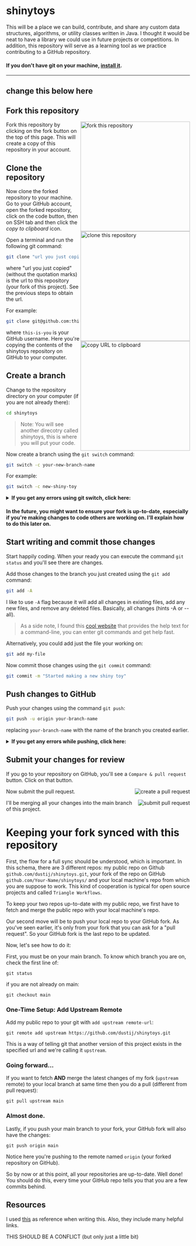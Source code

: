 # shinytoys

This will be a place we can build, contribute, and share any custom data structures, algorithms, or utility classes written in Java. I thought it would be neat to have a library we could use in future projects or competitions. In addition, this repository will serve as a learning tool as we practice contributing to a GitHub repository.

#### If you don't have git on your machine, [install it](https://docs.github.com/en/get-started/quickstart/set-up-git).

---

## change this below here

## Fork this repository

<img align="right" width="300" src="https://firstcontributions.github.io/assets/Readme/fork.png" alt="fork this repository" />

Fork this repository by clicking on the fork button on the top of this page.
This will create a copy of this repository in your account.

## Clone the repository

<img align="right" width="300" src="https://firstcontributions.github.io/assets/Readme/clone.png" alt="clone this repository" />

Now clone the forked repository to your machine. Go to your GitHub account, open the forked repository, click on the code button, then on SSH tab and then click the _copy to clipboard_ icon.

Open a terminal and run the following git command:

```bash
git clone "url you just copied"
```

where "url you just copied" (without the quotation marks) is the url to this repository (your fork of this project). See the previous steps to obtain the url.

<img align="right" width="300" src="https://firstcontributions.github.io/assets/Readme/copy-to-clipboard.png" alt="copy URL to clipboard" />

For example:

```bash
git clone git@github.com:this-is-you/shinytoys.git
```

where `this-is-you` is your GitHub username. Here you're copying the contents of the shinytoys repository on GitHub to your computer.

## Create a branch

Change to the repository directory on your computer (if you are not already there):

```bash
cd shinytoys
```

> Note: You will see another direcotry called shinytoys, this is where you will put your code.

Now create a branch using the `git switch` command:

```bash
git switch -c your-new-branch-name
```

For example:

```bash
git switch -c new-shiny-toy
```

<details>
<summary> <strong>If you get any errors using git switch, click here:</strong> </summary>

If the error message "Git: `switch` is not a git command. See `git –help`" appears, it's likely because you're using an older version of git.

In this case, try to use `git checkout` instead:

```bash
git checkout -b your-new-branch-name
```

</details>

#### In the future, you might want to ensure your fork is up-to-date, especially if you're making changes to code others are working on. I'll explain how to do this later on.

## Start writing and commit those changes

Start happily coding. When your ready you can execute the command `git status` and you'll see there are changes.

Add those changes to the branch you just created using the `git add` command:

```bash
git add -A
```

I like to use `-A` flag because it will add all changes in existing files, add any new files, and remove any deleted files. Basically, all changes (hints -A or --all).

> As a side note, I found this [cool website](https://explainshell.com/) that provides the help text for a command-line, you can enter git commands and get help fast.

Alternatively, you could add just the file your working on:

```bash
git add my-file
```

Now commit those changes using the `git commit` command:

```bash
git commit -m "Started making a new shiny toy"
```

## Push changes to GitHub

Push your changes using the command `git push`:

```bash
git push -u origin your-branch-name
```

replacing `your-branch-name` with the name of the branch you created earlier.

<details>
<summary> <strong>If you get any errors while pushing, click here:</strong> </summary>

-   ### Authentication Error

         <pre>remote: Support for password authentication was removed on August 13, 2021. Please use a personal access token instead.

    remote: Please see https://github.blog/2020-12-15-token-authentication-requirements-for-git-operations/ for more information.
    fatal: Authentication failed for 'https://github.com/<your-username>/first-contributions.git/'</pre>
    Go to [GitHub's tutorial](https://docs.github.com/en/authentication/connecting-to-github-with-ssh/adding-a-new-ssh-key-to-your-github-account) on generating and configuring an SSH key to your account.

    Also, you might want to run 'git remote -v' to check your remote address.

    If it looks anything like this:
      <pre>origin	https://github.com/your-username/your_repo.git (fetch)
      origin	https://github.com/your-username/your_repo.git (push)</pre>

    change it using this command:

    ```bash
    git remote set-url origin git@github.com:your-username/your_repo.git
    ```

    Otherwise you'll still get prompted for username and password and get authentication error.
    </details>

## Submit your changes for review

If you go to your repository on GitHub, you'll see a `Compare & pull request` button. Click on that button.

<img style="float: right;" src="https://firstcontributions.github.io/assets/Readme/compare-and-pull.png" alt="create a pull request" />

Now submit the pull request.

<img style="float: right;" src="https://firstcontributions.github.io/assets/Readme/submit-pull-request.png" alt="submit pull request" />

I'll be merging all your changes into the main branch of this project.

# Keeping your fork synced with this repository

First, the flow for a full sync should be understood, which is important. In this schema, there are 3 different repos: my public repo on Github `github.com/dustij/shinytoys.git`, your fork of the repo on GitHub `github.com/Your-Name/shinytoys/` and your local machine's repo from which you are suppose to work. This kind of cooperation is typical for open source projects and called `Triangle Workflows`.

To keep your two repos up-to-date with my public repo, we first have to fetch and merge the public repo with your local machine's repo.

Our second move will be to push your local repo to your GitHub fork. As you've seen earlier, it's only from your fork that you can ask for a "pull request". So your GitHub fork is the last repo to be updated.

Now, let's see how to do it:

First, you must be on your main branch. To know which branch you are on, check the first line of:

```
git status
```

if you are not already on main:

```
git checkout main
```

### One-Time Setup: Add Upstream Remote

Add my public repo to your git with `add upstream remote-url`:

```
git remote add upstream https://github.com/dustij/shinytoys.git
```

This is a way of telling git that another version of this project exists in the specified url and we're calling it `upstream`.

### Going forward...

If you want to fetch **AND** merge the latest changes of my fork (`upstream` remote) to your local branch at same time then you do a pull (different from pull request):

```
git pull upstream main
```

### Almost done.

Lastly, if you push your main branch to your fork, your GitHub fork will also have the changes:

```
git push origin main
```

Notice here you're pushing to the remote named `origin` (your forked repository on GitHub).

So by now or at this point, all your repositories are up-to-date. Well done! You should do this, every time your GitHub repo tells you that you are a few commits behind.

## Resources

I used [this](https://github.com/firstcontributions/first-contributions) as reference when writing this. Also, they include many helpful links.

THIS SHOULD BE A CONFLICT (but only just a little bit)
